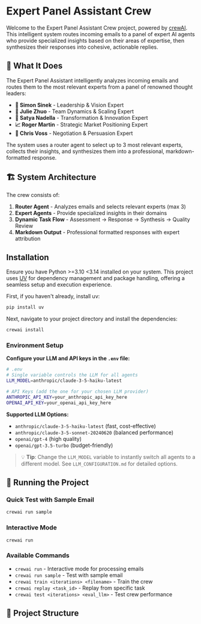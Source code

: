 # Expert Panel Assistant Crew

Welcome to the Expert Panel Assistant Crew project, powered by [crewAI](https://crewai.com). This intelligent system routes incoming emails to a panel of expert AI agents who provide specialized insights based on their areas of expertise, then synthesizes their responses into cohesive, actionable replies.

## 🎯 What It Does

The Expert Panel Assistant intelligently analyzes incoming emails and routes them to the most relevant experts from a panel of renowned thought leaders:

- **🧭 Simon Sinek** - Leadership & Vision Expert
- **👥 Julie Zhuo** - Team Dynamics & Scaling Expert
- **🚀 Satya Nadella** - Transformation & Innovation Expert
- **📈 Roger Martin** - Strategic Market Positioning Expert
- **🤝 Chris Voss** - Negotiation & Persuasion Expert

The system uses a router agent to select up to 3 most relevant experts, collects their insights, and synthesizes them into a professional, markdown-formatted response.

## 🏗️ System Architecture

The crew consists of:

1. **Router Agent** - Analyzes emails and selects relevant experts (max 3)
2. **Expert Agents** - Provide specialized insights in their domains
3. **Dynamic Task Flow** - Assessment → Response → Synthesis → Quality Review
4. **Markdown Output** - Professional formatted responses with expert attribution
## Installation

Ensure you have Python >=3.10 <3.14 installed on your system. This project uses [UV](https://docs.astral.sh/uv/) for dependency management and package handling, offering a seamless setup and execution experience.

First, if you haven't already, install uv:

```bash
pip install uv
```

Next, navigate to your project directory and install the dependencies:

```bash
crewai install
```

### Environment Setup

**Configure your LLM and API keys in the `.env` file:**

```bash
# .env
# Single variable controls the LLM for all agents
LLM_MODEL=anthropic/claude-3-5-haiku-latest

# API Keys (add the one for your chosen LLM provider)
ANTHROPIC_API_KEY=your_anthropic_api_key_here
OPENAI_API_KEY=your_openai_api_key_here
```

**Supported LLM Options:**
- `anthropic/claude-3-5-haiku-latest` (fast, cost-effective)
- `anthropic/claude-3-5-sonnet-20240620` (balanced performance)
- `openai/gpt-4` (high quality)
- `openai/gpt-3.5-turbo` (budget-friendly)

> 💡 **Tip**: Change the `LLM_MODEL` variable to instantly switch all agents to a different model. See `LLM_CONFIGURATION.md` for detailed options.

## 🚀 Running the Project

### Quick Test with Sample Email

```bash
crewai run sample
```

### Interactive Mode

```bash
crewai run
```

### Available Commands

- `crewai run` - Interactive mode for processing emails
- `crewai run sample` - Test with sample email
- `crewai train <iterations> <filename>` - Train the crew
- `crewai replay <task_id>` - Replay from specific task
- `crewai test <iterations> <eval_llm>` - Test crew performance

## 📁 Project Structure

